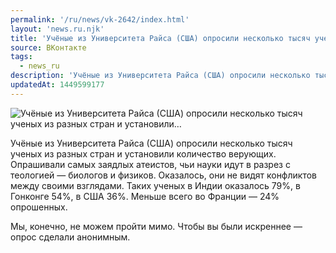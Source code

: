 ```yaml
---
permalink: '/ru/news/vk-2642/index.html'
layout: 'news.ru.njk'
title: 'Учёные из Университета Райса (США) опросили несколько тысяч ученых из разных стран и установили'
source: ВКонтакте
tags:
  - news_ru
description: 'Учёные из Университета Райса (США) опросили несколько тысяч ученых из разных стран и установили…'
updatedAt: 1449599177
---
```

![Учёные из Университета Райса (США) опросили несколько тысяч ученых из разных стран и установили…](https://sun9-48.userapi.com/impf/c633625/v633625484/2d50/W9XqBx--q9c.jpg?size=960x440&quality=96&proxy=1&sign=fa4a6d88ecc7a5600b58083c5f49aef6&c_uniq_tag=nCS4A2fvLQVH3l0GPUfAAtJfsaRwYKpL_2fShpKLMVs&type=album)

Учёные из Университета Райса (США) опросили несколько тысяч ученых из разных стран и установили количество верующих. Опрашивали самых заядлых атеистов, чьи науки идут в разрез с теологией — биологов и физиков. Оказалось, они не видят конфликтов между своими взглядами. Таких ученых в Индии оказалось 79%, в Гонконге 54%, в США 36%. Меньше всего во Франции —  24% опрошенных.

Мы, конечно, не можем пройти мимо. Чтобы вы были искреннее — опрос сделали анонимным.
